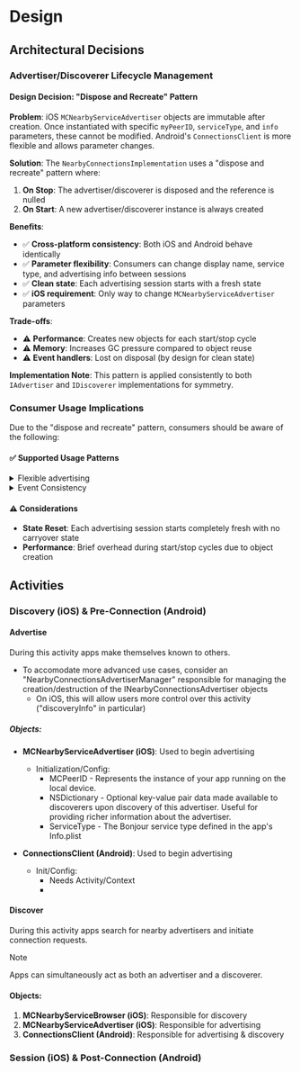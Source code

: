 # Design

## Architectural Decisions

### Advertiser/Discoverer Lifecycle Management

#### Design Decision: "Dispose and Recreate" Pattern

**Problem**: iOS `MCNearbyServiceAdvertiser` objects are immutable after creation. Once instantiated with specific `myPeerID`, `serviceType`, and `info` parameters, these cannot be modified. Android's `ConnectionsClient` is more flexible and allows parameter changes.

**Solution**: The `NearbyConnectionsImplementation` uses a "dispose and recreate" pattern where:

1. **On Stop**: The advertiser/discoverer is disposed and the reference is nulled
2. **On Start**: A new advertiser/discoverer instance is always created

**Benefits**:
- ✅ **Cross-platform consistency**: Both iOS and Android behave identically
- ✅ **Parameter flexibility**: Consumers can change display name, service type, and advertising info between sessions
- ✅ **Clean state**: Each advertising session starts with a fresh state
- ✅ **iOS requirement**: Only way to change `MCNearbyServiceAdvertiser` parameters

**Trade-offs**:
- ⚠️ **Performance**: Creates new objects for each start/stop cycle
- ⚠️ **Memory**: Increases GC pressure compared to object reuse
- ⚠️ **Event handlers**: Lost on disposal (by design for clean state)

**Implementation Note**: This pattern is applied consistently to both `IAdvertiser` and `IDiscoverer` implementations for symmetry.

### Consumer Usage Implications

Due to the "dispose and recreate" pattern, consumers should be aware of the following:

#### ✅ Supported Usage Patterns

<details>
<summary>Flexible advertising</summary>

```csharp
// ✅ Advertise with different parameters
await NearbyConnections.Current.StartAdvertisingAsync(new AdvertisingOptions
{
    DisplayName = "Device1",
    ServiceName = "game"
});

await NearbyConnections.Current.StopAdvertisingAsync();

// ✅ Different parameters - fully supported
await NearbyConnections.Current.StartAdvertisingAsync(new AdvertisingOptions
{
    DisplayName = "Device2",     // Changed
    ServiceName = "chat",        // Changed
    AdvertisingInfo = { ... }    // Changed
});
```

</details>

<details>
<summary>Event Consistency</summary>

```csharp
// ✅ Subscribe once - never need to resubscribe!
NearbyConnections.Current.AdvertisingStateChanged += OnAdvertisingStateChanged;

// Multiple start/stop cycles work seamlessly
await NearbyConnections.Current.StartAdvertisingAsync(options1);
await NearbyConnections.Current.StopAdvertisingAsync();

await NearbyConnections.Current.StartAdvertisingAsync(options2); // Different parameters
await NearbyConnections.Current.StopAdvertisingAsync();

// All events received despite underlying advertiser dispose/recreate
```

</details>

#### ⚠️ Considerations

- **State Reset**: Each advertising session starts completely fresh with no carryover state
- **Performance**: Brief overhead during start/stop cycles due to object creation


## Activities

### Discovery (iOS) & Pre-Connection (Android)

#### **Advertise**
During this activity apps make themselves known to others.

- To accomodate more advanced use cases, consider an "NearbyConnectionsAdvertiserManager" responsible for managing the creation/destruction of the INearbyConnectionsAdvertiser objects
    - On iOS, this will allow users more control over this activity ("discoveryInfo" in particular)

##### **Objects**:
- **MCNearbyServiceAdvertiser (iOS)**: Used to begin advertising
  - Initialization/Config:
    - MCPeerID - Represents the instance of your app running on the local device.
    - NSDictionary - Optional key-value pair data made available to discoverers upon discovery of this advertiser. Useful for providing richer information about the advertiser.
    - ServiceType - The Bonjour service type defined in the app's Info.plist

- **ConnectionsClient (Android)**: Used to begin advertising
  - Init/Config:
    - Needs Activity/Context
    -

#### **Discover**
During this activity apps search for nearby advertisers and initiate connection requests.

> [!NOTE]
> Apps can simultaneously act as both an advertiser and a discoverer.

#### **Objects**:
1. **MCNearbyServiceBrowser (iOS)**: Responsible for discovery
2. **MCNearbyServiceAdvertiser (iOS)**: Responsible for advertising
3. **ConnectionsClient (Android)**: Responsible for advertising & discovery

### Session (iOS) & Post-Connection (Android)